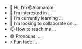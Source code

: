 - 👋 Hi, I’m @Alomarom
- 👀 I’m interested in ...
- 🌱 I’m currently learning ...
- 💞️ I’m looking to collaborate on ...
- 📫 How to reach me ...
- 😄 Pronouns: ...
- ⚡ Fun fact: ...

<!---
Alomarom/Alomarom is a ✨ special ✨ repository because its `README.md` (this file) appears on your GitHub profile.
You can click the Preview link to take a look at your changes.
--->
